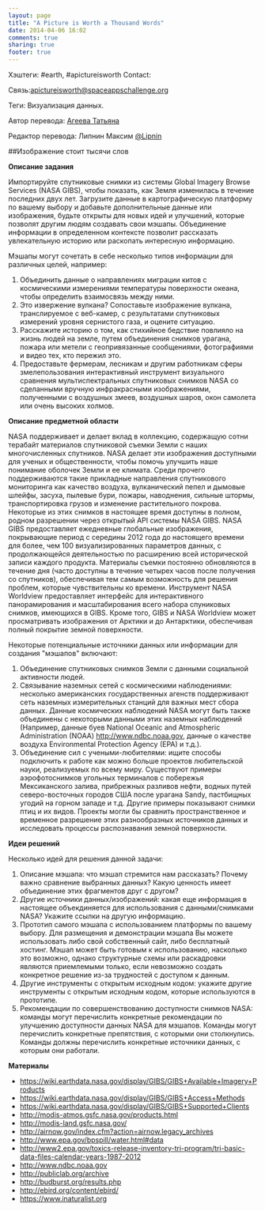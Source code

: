 ```yaml
---
layout: page
title: "A Picture is Worth a Thousand Words"
date: 2014-04-06 16:02
comments: true
sharing: true
footer: true
---
```

Хэштеги: #earth, #apictureisworth
Contact:

Связь:apictureisworth@spaceappschallenge.org

Теги: Визуализация данных.

Автор перевода: <a href="http://vk.com/idtanya95">Агеева Татьяна</a>

Редактор перевода: Липнин Максим <a href="https://twitter.com/Lipnin">@Lipnin</a>

##Изображение стоит тысячи слов

**Описание задания**

Импортируйте спутниковые снимки из системы Global Imagery Browse Services (NASA GIBS), чтобы показать, как Земля изменилась в течение последних двух лет. Загрузите данные в картографическую платформу по вашему выбору и добавьте дополнительные данные или изображения, будьте открыты для новых идей и улучшений, которые позволят другим людям создавать свои мэшапы. Объединение информации в определенном контексте позволит рассказать увлекательную историю или раскопать интересную информацию.

Мэшапы могут сочетать в себе несколько типов информации для различных целей, например:

1. Объединить данные о направлениях миграции китов с космическими измерениями температуры поверхности океана, чтобы определить взаимосвязь между ними.
2. Это извержение вулкана? Сопоставьте изображение вулкана, транслируемое с веб-камер, с результатами спутниковых измерений уровня сернистого газа, и оцените ситуацию.
3. Расскажите историю о том, как стихийное бедствие повлияло на жизнь людей на земле, путем объединения снимков урагана, пожара или метели с геопривязанные сообщениями, фотографиями и видео тех, кто пережил это.
4. Предоставьте фермерам, лесникам и другим работникам сферы змелепользования интерактивный инструмент визуального сравнения мультиспектральных спутниковых снимков NASA со сделанными вручную инфракрасными изображениями, полученными с воздушных змеев, воздушных шаров, окон самолета или очень высоких холмов.

**Описание предметной области**

NASA поддерживает и делает вклад в коллекцию, содержащую сотни терабайт материалов спутниковой съемки Земли с наших многочисленных спутников. NASA делает эти изображения доступными для ученых и общественности, чтобы помочь улучшить наше понимание оболочек Земли и ее климата. Среди прочего поддерживаются такие прикладные направления спутникового мониторинга как качество воздуха, вулканический пепел и дымовые шлейфы, засуха, пылевые бури, пожары, наводнения, сильные штормы, транспортировка грузов и изменение растительного покрова. Некоторые из этих снимков в настоящее время доступны в полном, родном разрешении через открытый API системы NASA GIBS. NASA GIBS предоставляет ежедневные глобальные изображения, покрывающие период с середины 2012 года до настоящего времени для более, чем 100 визуализированных параметров данных, с продолжающейся деятельностью по расширению всей исторической записи каждого продукта. Материалы съемки постоянно обновляются в течение дня (часто доступны в течение четырех часов после получения со спутников), обеспечивая тем самым возможность для решения проблем, которые чувствительны ко времени. Инструмент NASA Worldview предоставляет интерфейс для интерактивного панорамирования и масштабирования всего набора спуниковых снимков, имеющихся в GIBS. Кроме того, GIBS и NASA Worldview может просматривать изображения от Арктики и до Антарктики, обеспечивая полный покрытие земной поверхности.

Некоторые потенциальные источники данных или информации для создания "мэшапов" включают:

1. Объединение спутниковых снимков Земли с данными социальной активности людей.
2. Связывание наземных сетей с космическими наблюдениями: несколько американских государственных агенств поддерживают сеть наземных измерительных станций для важных мест сбора данных. Данные космических наблюдений NASA могут быть также объединены с некоторыми данными этих наземных наблюдений (Например, данные буев National Oceanic and Atmospheric Administration (NOAA) <a href= «http://www.ndbc.noaa.gov»>http://www.ndbc.noaa.gov</a>, данные о качестве воздуха Environmental Protection Agency (EPA) и т.д.).
3. Объединение сил с учеными-любителями: ищите способы подключить к работе как можно больше проектов любительской науки, реализуемых по всему миру. Существуют примеры аэрофотоснимков угольных терминалов с побережья Мексиканского залива, прибрежных разливов нефти, водных путей северо-восточных городов США после урагана Sandy, пастбищных угодий на горном западе и т.д. Другие примеры показывают снимки птиц и их видов. Проекты могли бы сравнить пространственное и временное разрешение этих разнообразных источников данных и исследовать процессы распознавания земной поверхности.

**Идеи решений**

Несколько идей для решения данной задачи:

1. Описание мэшапа: что мэшап стремится нам рассказать? Почему важно сравнение выбранных данных? Какую ценность имеет объединение этих фрагментов друг с другом?
2. Другие источники данных/изображений: какая еще информация в настоящее объекдиняется для использования с данными/снимками NASA? Укажите ссылки на другую информацию.
3. Прототип самого мэшапа с использованием платформы по вашему выбору. Для размещения и демонстрации мэшапа Вы можете использовать либо свой собственный сайт, либо бесплатный хостинг. Мэшап может быть готовым к использованию, насколько это возможно, однако структурные схемы или раскадровки являются приемлемыми только, если невозможно создать конкретное решение из-за трудностей с доступом к данным.
4. Другие инструменты с открытым исходным кодом: укажите другие инструменты с открытым исходным кодом, которые используются в прототипе.
5. Рекомендации по совершенствованию доступности снимков NASA: команды могут перечислить конкретные рекомендации по улучшению доступности данных NASA для мэшапов. Команды могут перечислить конкретные препятствия, с которыми они столкнулись. Команды должны перечислить конкретные источники данных, с которым они работали.


**Материалы**

* https://wiki.earthdata.nasa.gov/display/GIBS/GIBS+Available+Imagery+Products
* https://wiki.earthdata.nasa.gov/display/GIBS/GIBS+Access+Methods
* https://wiki.earthdata.nasa.gov/display/GIBS/GIBS+Supported+Clients
* http://modis-atmos.gsfc.nasa.gov/products.html
* http://modis-land.gsfc.nasa.gov/
* http://airnow.gov/index.cfm?action=airnow.legacy_archives
* http://www.epa.gov/bpspill/water.html#data
* http://www2.epa.gov/toxics-release-inventory-tri-program/tri-basic-data-files-calendar-years-1987-2012
* http://www.ndbc.noaa.gov
* http://publiclab.org/archive
* http://budburst.org/results.php
* http://ebird.org/content/ebird/
* https://www.inaturalist.org
